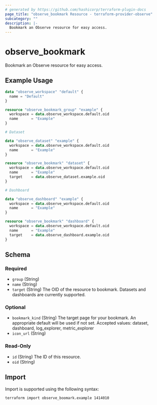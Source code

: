 ```yaml
---
# generated by https://github.com/hashicorp/terraform-plugin-docs
page_title: "observe_bookmark Resource - terraform-provider-observe"
subcategory: ""
description: |-
  Bookmark an Observe resource for easy access.
---
```

# observe_bookmark

Bookmark an Observe resource for easy access.
## Example Usage
```terraform
data "observe_workspace" "default" {
  name = "Default"
}

resource "observe_bookmark_group" "example" {
  workspace = data.observe_workspace.default.oid
  name      = "Example"
}

# Dataset

data "observe_dataset" "example" {
  workspace = data.observe_workspace.default.oid
  name      = "Example"
}

resource "observe_bookmark" "dataset" {
  workspace = data.observe_workspace.default.oid
  name      = "Example"
  target    = data.observe_dataset.example.oid
}

# Dashboard

data "observe_dashboard" "example" {
  workspace = data.observe_workspace.default.oid
  name      = "Example"
}

resource "observe_bookmark" "dashboard" {
  workspace = data.observe_workspace.default.oid
  name      = "Example"
  target    = data.observe_dashboard.example.oid
}
```
<!-- schema generated by tfplugindocs -->
## Schema

### Required

- `group` (String)
- `name` (String)
- `target` (String) The OID of the resource to bookmark. Datasets and dashboards are currently supported.

### Optional

- `bookmark_kind` (String) The target page for your bookmark. An appropriate default will be used if not set. Accepted values: dataset, dashboard, log_explorer, metric_explorer
- `icon_url` (String)

### Read-Only

- `id` (String) The ID of this resource.
- `oid` (String)
## Import
Import is supported using the following syntax:
```shell
terraform import observe_boomark.example 1414010
```
